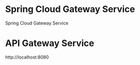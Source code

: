 # Spring Cloud Gateway Service
Spring Cloud Gateway Service

# API Gateway Service
http://localhost:8080
